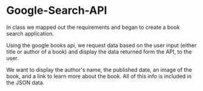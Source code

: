 # Google-Search-API

In class we mapped out the requirements and began to create a book search application.

Using the google books api, we request data based on the user input (either title or author of a book) and display the data returned form the API, to the user.

We want to display the  author's name, the published date, an image of the book, and a link to learn more about the book. All of this info is included in the JSON data.


